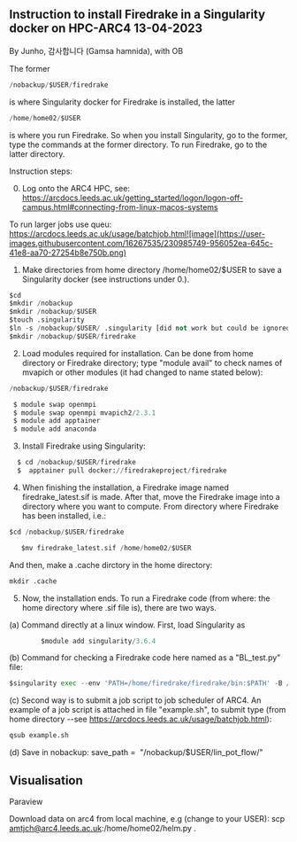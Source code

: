 ## Instruction to install Firedrake in a Singularity docker on HPC-ARC4 13-04-2023

By Junho, 감사합니다 (Gamsa hamnida), with OB

The former 
```Python
/nobackup/$USER/firedrake
```
is where Singularity docker for Firedrake is installed, the latter
```Python
/home/home02/$USER
```
is where you run Firedrake. So when you install Singularity, go to the former, type the commands at the former directory. To run Firedrake, go to the latter directory. 

Instruction steps:

0. Log onto the ARC4 HPC, see: https://arcdocs.leeds.ac.uk/getting_started/logon/logon-off-campus.html#connecting-from-linux-macos-systems

To run larger jobs use queu:
https://arcdocs.leeds.ac.uk/usage/batchjob.html![image](https://user-images.githubusercontent.com/16267535/230985749-956052ea-645c-41e8-aa70-27254b8e750b.png)

1. Make directories from home directory /home/home02/$USER to save a Singularity docker (see instructions under 0.).
  ```Python
  $cd
  $mkdir /nobackup
  $mkdir /nobackup/$USER
  $touch .singularity
  $ln -s /nobackup/$USER/ .singularity [did not work but could be ignored?]
  $mkdir /nobackup/$USER/firedrake
  
```
2.	Load modules required for installation. Can be done from home directory or Firedrake directory; type "module avail" to check names of mvapich or other modules (it had changed to name stated below):
```Python
/nobackup/$USER/firedrake
```


```Python
 $ module swap openmpi 
 $ module swap openmpi mvapich2/2.3.1
 $ module add apptainer
 $ module add anaconda
```
       
3.	Install Firedrake using Singularity:

```Python
  $ cd /nobackup/$USER/firedrake
  $  apptainer pull docker://firedrakeproject/firedrake
  ```
4.	When finishing the installation, a Firedrake image named firedrake_latest.sif is made.
After that, move the Firedrake image into a directory where you want to compute. From directory where Firedrake has been installed, i.e.:

```Python
$cd /nobackup/$USER/firedrake
```

```Python
   $mv firedrake_latest.sif /home/home02/$USER
```
 And then, make a .cache dirctory in the home directory:
 ```Python
mkdir .cache
```

5.	Now, the installation ends. To run a Firedrake code (from where: the home directory where .sif file is), there are two ways. 

(a)	Command directly at a linux window. First, load Singularity as 
```Python
        $module add singularity/3.6.4
```
  
 (b) Command for checking a Firedrake code here named as a "BL_test.py" file:
```Python
$singularity exec --env 'PATH=/home/firedrake/firedrake/bin:$PATH' -B /run -B /nobackup -B ~/.cache:/home/firedrake/firedrake/.cache firedrake_latest.sif python BL_test.py
```

(c)	Second way is to submit a job script to job scheduler of ARC4. An example of a job script is attached in file "example.sh", to submit type (from home directory --see https://arcdocs.leeds.ac.uk/usage/batchjob.html):
```Python
qsub example.sh
```

(d) Save in nobackup:
save_path =  "/nobackup/$USER/lin_pot_flow/"






## Visualisation

Paraview

Download data on arc4 from local machine, e.g (change to your USER):
scp amtjch@arc4.leeds.ac.uk:/home/home02/helm.py .



